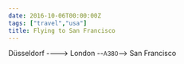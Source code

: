 ```yaml
---
date: 2016-10-06T00:00:00Z
tags: ["travel","usa"]
title: Flying to San Francisco
---
```


Düsseldorf ----> London --<small>A380</small>--> San Francisco
